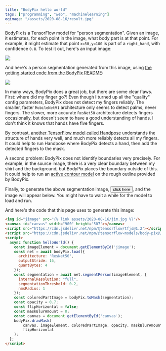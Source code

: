 ```yaml
---
title: "BodyPix hello world"
tags: ["programming", "web", "machinelearning"]
ogimage: "/assets/2020-08-16/result.jpg"
---
```


BodyPix is a TensorFlow model for "person segmentation".
Given an image, it estimates, 
for each point in the image, 
what body part is at that point.
For example, it might estimate that point `x=50,y=100` is part of a `right_hand`, with confidence `0.8`.
To test it out, here's an input image:

<img id="jimage" src="{% link assets/2020-08-16/jim.jpg %}"/>

And here's a person segmentation generated from this image,
using [the getting started code from the BodyPix README](https://github.com/tensorflow/tfjs-models/tree/master/body-pix):

<img id="jimage" src="{% link assets/2020-08-16/result.jpg %}"/>

In many ways, BodyPix does a great job,
but there are some clear flaws.
First: where did my finger go?!
Even though I turned up all the "quality" config parameters,
BodyPix does not detect my fingers reliably.
The smaller, faster `MobileNetV1` architecture only seems to detect palms, never fingers.
The slower, more accurate `ResNet50` architecture detects fingers occasionally,
but doesn't seem to have a good understanding of hands.
I don't think it knows that hands have five fingers.

By contrast, [another TensorFlow model called Handpose](https://github.com/tensorflow/tfjs-models/tree/master/handpose)
understands the structure of hands very well,
and much more reliably detects all my fingers.
It could help to run Handpose where BodyPix detects a hand,
then add the detected fingers to the mask.

A second problem: BodyPix does not identify boundaries very precisely.
For example,
in the source image, 
there is a very clear boundary between my shirt and the background,
but BodyPix places the boundary outside of this.
It could help to run an [active contour model](https://en.wikipedia.org/wiki/Active_contour_model)
on the rough outline provided by BodyPix.

Finally, to generate the above segmentation image,
<button onclick="helloWorld()">click here</button>,
and the image will appear below.
You might have to wait a while for the model to load and run.

<canvas id="canvas" width="900" height="507"></canvas>
<script src="https://cdn.jsdelivr.net/npm/@tensorflow/tfjs@1.2"></script>
<script src="https://cdn.jsdelivr.net/npm/@tensorflow-models/body-pix@2.0"></script>
<script>
  async function helloWorld() {
    const imageElement = document.getElementById('jimage');
    const net = await bodyPix.load({
      architecture: 'ResNet50',
      outputStride: 16,
      quantBytes: 4
    });
    const segmentation = await net.segmentPerson(imageElement, {
      internalResolution: "full",
      segmentationThreshold: 0.2,
      nmsRadius: 1
    });
    const coloredPartImage = bodyPix.toMask(segmentation);
    const opacity = 0.7;
    const flipHorizontal = false;
    const maskBlurAmount = 0;
    const canvas = document.getElementById('canvas');
    bodyPix.drawMask(
        canvas, imageElement, coloredPartImage, opacity, maskBlurAmount,
        flipHorizontal
    );
  };
</script>

And here's the code that this page uses to generate this image:

```html
<img id="jimage" src="{% link assets/2020-08-16/jim.jpg %}"/>
<canvas id="canvas" width="900" height="507"></canvas>
<script src="https://cdn.jsdelivr.net/npm/@tensorflow/tfjs@1.2"></script>
<script src="https://cdn.jsdelivr.net/npm/@tensorflow-models/body-pix@2.0"></script>
<script>
  async function helloWorld() {
    const imageElement = document.getElementById('jimage');
    const net = await bodyPix.load({
      architecture: 'ResNet50',
      outputStride: 16,
      quantBytes: 4
    });
    const segmentation = await net.segmentPerson(imageElement, {
      internalResolution: "full",
      segmentationThreshold: 0.2,
      nmsRadius: 1
    });
    const coloredPartImage = bodyPix.toMask(segmentation);
    const opacity = 0.7;
    const flipHorizontal = false;
    const maskBlurAmount = 0;
    const canvas = document.getElementById('canvas');
    bodyPix.drawMask(
        canvas, imageElement, coloredPartImage, opacity, maskBlurAmount,
        flipHorizontal
    );
  };
</script>
```